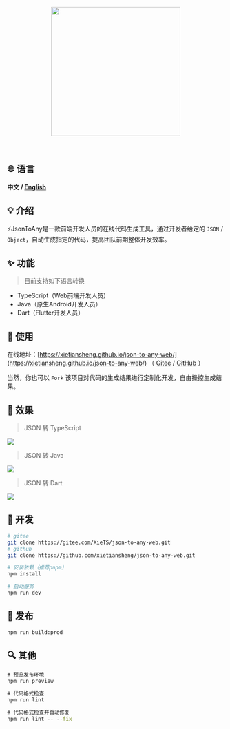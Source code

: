 <p align="center" >
<img width="300" src="./src/assets/images/logo.png">
</p>

<p align="center">
<img alt="" src="https://img.shields.io/badge/vue-3.2.41-brightgreen" />
<img alt="" src="https://img.shields.io/badge/vite-3.2.0-brightgreen" />
<img alt="" src="https://img.shields.io/badge/json--to--any-5.0.3-brightgreen" />
</p>

## 🌐 语言
**中文 / [English](README.md)**


## 💡 介绍

⚡️JsonToAny是一款前端开发人员的在线代码生成工具，通过开发者给定的 `JSON` / `Object`，自动生成指定的代码，提高团队前期整体开发效率。


## ✨ 功能

> 目前支持如下语言转换

* TypeScript（Web前端开发人员）
* Java（原生Android开发人员）
* Dart（Flutter开发人员）


## 📝 使用

在线地址：[https://xietiansheng.github.io/json-to-any-web/](https://xietiansheng.github.io/json-to-any-web/)
（ [Gitee](https://gitee.com/XieTS/json-to-any-web) /
[GitHub](https://github.com/xietiansheng/json-to-any-web) ）

当然，你也可以 `Fork` 该项目对代码的生成结果进行定制化开发，自由操控生成结果。

## 🎉 效果

> JSON 转 TypeScript

![](./src/assets/images/example-ts.png)

> JSON 转 Java

![](./src/assets/images/example-java.png)

> JSON 转 Dart

![](./src/assets/images/example-dart.png)

## 🔨 开发

```bash
# gitee
git clone https://gitee.com/XieTS/json-to-any-web.git
# github
git clone https://github.com/xietiansheng/json-to-any-web.git

# 安装依赖（推荐pnpm）
npm install

# 启动服务
npm run dev
```

## 🔧 发布

```cmd
npm run build:prod
```

## 🔍️ 其他

```cmd
# 预览发布环境
npm run preview

# 代码格式检查
npm run lint

# 代码格式检查并自动修复
npm run lint -- --fix
```
